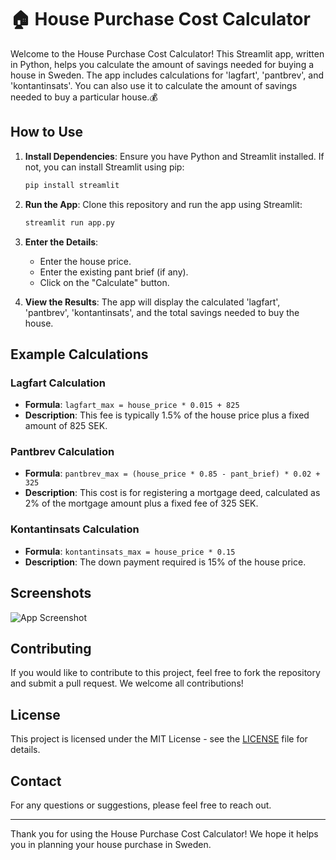 #  🏠 House Purchase Cost Calculator

Welcome to the House Purchase Cost Calculator! This Streamlit app, written in Python, helps you calculate the amount of savings needed for buying a house in Sweden. The app includes calculations for 'lagfart', 'pantbrev', and 'kontantinsats'. You can also use it to calculate the amount of savings needed to buy a particular house.💰

## How to Use

1. **Install Dependencies**: Ensure you have Python and Streamlit installed. If not, you can install Streamlit using pip:
    ```bash
    pip install streamlit
    ```

2. **Run the App**: Clone this repository and run the app using Streamlit:
    ```bash
    streamlit run app.py
    ```

3. **Enter the Details**: 
    - Enter the house price.
    - Enter the existing pant brief (if any).
    - Click on the "Calculate" button.

4. **View the Results**: The app will display the calculated 'lagfart', 'pantbrev', 'kontantinsats', and the total savings needed to buy the house.

## Example Calculations

### Lagfart Calculation
- **Formula**: `lagfart_max = house_price * 0.015 + 825`
- **Description**: This fee is typically 1.5% of the house price plus a fixed amount of 825 SEK.

### Pantbrev Calculation
- **Formula**: `pantbrev_max = (house_price * 0.85 - pant_brief) * 0.02 + 325`
- **Description**: This cost is for registering a mortgage deed, calculated as 2% of the mortgage amount plus a fixed fee of 325 SEK.

### Kontantinsats Calculation
- **Formula**: `kontantinsats_max = house_price * 0.15`
- **Description**: The down payment required is 15% of the house price.

## Screenshots

![App Screenshot](screenshot.png)

## Contributing

If you would like to contribute to this project, feel free to fork the repository and submit a pull request. We welcome all contributions!

## License

This project is licensed under the MIT License - see the [LICENSE](LICENSE) file for details.

## Contact

For any questions or suggestions, please feel free to reach out.

---

Thank you for using the House Purchase Cost Calculator! We hope it helps you in planning your house purchase in Sweden.
